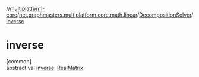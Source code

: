 //[multiplatform-core](../../../index.md)/[net.graphmasters.multiplatform.core.math.linear](../index.md)/[DecompositionSolver](index.md)/[inverse](inverse.md)

# inverse

[common]\
abstract val [inverse](inverse.md): [RealMatrix](../-real-matrix/index.md)
